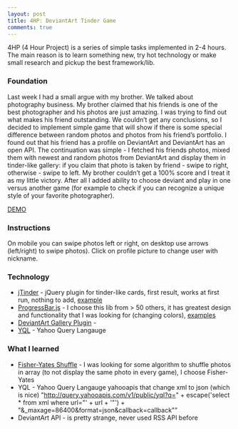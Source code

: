 ```yaml
---
layout: post
title: 4HP: DeviantArt Tinder Game
comments: true
---
```


4HP (4 Hour Project) is a series of simple tasks implemented in 2-4 hours. The main reason is to learn something new, try hot technology or make small research and pickup the best framework/lib.

### Foundation
Last week I had a small argue with my brother. We talked about photography business. My brother claimed that his friends is one of the best photographer and his photos are just amazing. I was trying to find out what makes his friend outstanding.
We couldn’t get any conclusions, so I decided to implement simple game that will show if there is some special difference between random photos and photos from his friend’s portfolio. I found out that his friend has a profile on DeviantArt and DeviantArt has an open API. The continuation was simple - I fetched his friends photos, mixed them with newest and random photos from DeviantArt and display them in tinder-like gallery: if you claim that photo is taken by friend - swipe to right, otherwise - swipe to left.
My brother couldn’t get a 100% score and I treat it as my little victory. After all I added ability to choose deviant and play in one versus another game (for example to check if you can recognize a unique style of your favorite photographer).

[DEMO](http://jonzee.me/deviantart/)

### Instructions
On mobile you can swipe photos left or right, on desktop use arrows (left/right) to swipe photos). Click on profile picture to change user with nickname.

### Technology
- [jTinder](https://github.com/do-web/jTinder) - jQuery plugin for tinder-like cards, first result, works at first run, nothing to add, [example](http://netcup-gutschein.x5c.de/jtinder/)
- [ProgressBar.js](https://github.com/kimmobrunfeldt/progressbar.js) - I choose this lib from > 50 others, it has greatest design and functionality that I was looking for (changing colors), [examples](https://kimmobrunfeldt.github.io/progressbar.js/)
- [DeviantArt Gallery Plugin](https://github.com/jamesl1001/deviantART-Gallery-Plugin) - 
- [YQL](https://developer.yahoo.com/yql/) - Yahoo Query Langauge

### What I learned
- [Fisher-Yates Shuffle](https://bost.ocks.org/mike/shuffle/) - I was looking for some algorithm to shuffle photos in array (to not display the same photo in every game), I choose Fisher-Yates
- YQL - Yahoo Query Langauge yahooapis that change xml to json (which is nice) "http://query.yahooapis.com/v1/public/yql?q=" + escape('select * from xml where url="' + url + '"') + "&_maxage=86400&format=json&callback=callback""
- DeviantArt API - is pretty strange, never used RSS API before
